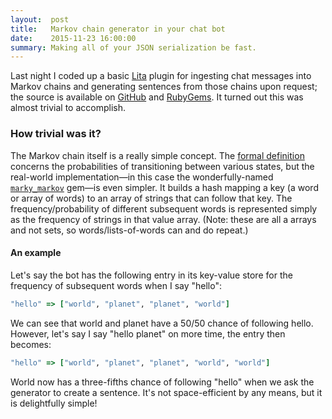 ```yaml
---
layout:  post
title:   Markov chain generator in your chat bot
date:    2015-11-23 16:00:00
summary: Making all of your JSON serialization be fast.
---
```


Last night I coded up a basic [Lita](https://www.lita.io/) plugin for ingesting chat messages into Markov chains and generating sentences from those chains upon request; the source is available on [GitHub](https://github.com/dirk/lita-markov) and [RubyGems](https://rubygems.org/gems/lita-markov). It turned out this was almost trivial to accomplish.

### How trivial was it?

The Markov chain itself is a really simple concept. The [formal definition](https://en.wikipedia.org/wiki/Markov_chain#Formal_definition) concerns the probabilities of transitioning between various states, but the real-world implementation—in this case the wonderfully-named [`marky_markov`](https://github.com/zolrath/marky_markov) gem—is even simpler. It builds a hash mapping a key (a word or array of words) to an array of strings that can follow that key. The frequency/probability of different subsequent words is represented simply as the frequency of strings in that value array. (Note: these are all a arrays and not sets, so words/lists-of-words can and do repeat.)

#### An example

Let's say the bot has the following entry in its key-value store for the frequency of subsequent words when I say "hello":

```ruby
"hello" => ["world", "planet", "planet", "world"]
```

We can see that world and planet have a 50/50 chance of following hello. However, let's say I say "hello planet" on more time, the entry then becomes:

```ruby
"hello" => ["world", "planet", "planet", "world", "world"]
```

World now has a three-fifths chance of following "hello" when we ask the generator to create a sentence. It's not space-efficient by any means, but it is delightfully simple!

